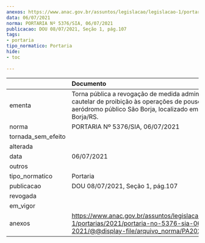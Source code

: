 ```yaml
---
anexos: https://www.anac.gov.br/assuntos/legislacao/legislacao-1/portarias/2021/portaria-no-5376-sia-06-07-2021/@@display-file/arquivo_norma/PA2021-5376.pdf
data: 06/07/2021
norma: PORTARIA Nº 5376/SIA, 06/07/2021
publicacao: DOU 08/07/2021, Seção 1, pág.107
tags:
- portaria
tipo_normatico: Portaria
hide: 
- toc 
 
---
```


|                    | Documento                                                                                                                                                  |
|:-------------------|:-----------------------------------------------------------------------------------------------------------------------------------------------------------|
| ementa             | Torna pública a revogação de medida administrativa cautelar de proibição às operações de pouso no aeródromo público São Borja, localizado em São Borja/RS. |
| norma              | PORTARIA Nº 5376/SIA, 06/07/2021                                                                                                                           |
| tornada_sem_efeito |                                                                                                                                                            |
| alterada           |                                                                                                                                                            |
| data               | 06/07/2021                                                                                                                                                 |
| outros             |                                                                                                                                                            |
| tipo_normatico     | Portaria                                                                                                                                                   |
| publicacao         | DOU 08/07/2021, Seção 1, pág.107                                                                                                                           |
| revogada           |                                                                                                                                                            |
| em_vigor           |                                                                                                                                                            |
| anexos             | https://www.anac.gov.br/assuntos/legislacao/legislacao-1/portarias/2021/portaria-no-5376-sia-06-07-2021/@@display-file/arquivo_norma/PA2021-5376.pdf       |